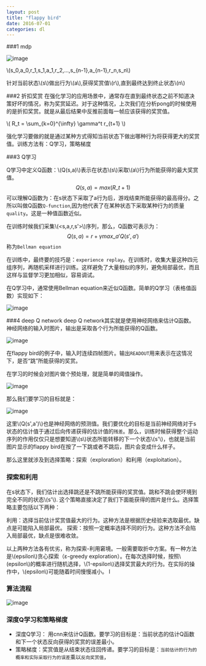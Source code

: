 ```yaml
---
layout: post
title: "flappy bird"
date: 2016-07-01
categories: dl
---
```

###1 mdp

![image](http://vsooda.github.io/assets/flappy_bird/mdp.png)

\\(s\_0,a\_0,r\_1,s\_1,a\_1,r\_2,...,s\_{n-1},a\_{n-1},r\_n,s\_n\\)

针对当前状态\\(s\\)做出行为\\(a\\),获得奖赏值\\(r\\),直到最终达到终止状态\\(n\\)

###2 折扣奖赏
在强化学习的应用场景中，通常存在直到最终状态之前不知道决策好坏的情况，称为奖赏延迟。对于这种情况，上次我们在分析pong的时候使用的是折扣奖赏。就是从最后结果中反推前面每一帧应该获得的奖赏值。

\\( R\_t = \sum\_{k=0}^{\infty} \gamma^t r\_{t+1} \\)

强化学习要做的就是通过某种方式得知当前状态下做出哪种行为将获得更大的奖赏值。训练方法有：Q学习，策略梯度

###3 Q学习

Q学习中定义Q函数：\\(Q(s,a)\\)表示在状态\\(s\\)采取\\(a\\)行为所能获得的最大奖赏值。
$$Q(s,a)=max(R\_{t+1})$$
可以理解Q函数为：在s状态下采取了a行为后，游戏结束所能获得的最高得分。之所以叫做Q函数`Q-function`,因为他代表了在某种状态下采取某种行为的质量`quality`。这是一种值函数近似。

在训练时候我们采集\\(<s,a,r,s'>\\)序列，那么，Q函数可表示为：
$$Q(s,a)=r+{\gamma}max\_{a'}Q(s',a')$$
称为`Bellman equation`

在训练中，最终要的技巧是：`experience replay`。在训练时，收集大量这种四元组序列，再随机采样进行训练。这样避免了大量相似的序列，避免局部最优，而且这样与监督学习更加相似，容易调试。

在Q学习中，通常使用Bellman equation来近似Q函数。简单的Q学习（表格值函数）实现如下：

![image](http://vsooda.github.io/assets/flappy_bird/algo1.png)

###4 deep Q network
deep Q network其实就是使用神经网络来估计Q函数。神经网络的输入时图片，输出是采取各个行为所能获得的Q函数。

![image](http://vsooda.github.io/assets/flappy_bird/network.png)

在flappy bird的例子中，输入时连续四帧图片。输出`READOUT`用来表示在这情况下，是否“跳”所能获得的奖赏。

在学习的时候会对图片做个预处理，就是简单的阈值操作。

![image](http://vsooda.github.io/assets/flappy_bird/preprocess.png)



那么我们要学习的目标就是：

![image](http://vsooda.github.io/assets/flappy_bird/formula.png)

这里\\(Q(s',a')\\)也是神经网络的预测值。我们要优化的目标是当前神经网络对于s状态的估计值于通过后向传递获得的估计值的`残差`。那么，训练时候获得整个运动序列的作用仅仅只是想要知道\\(s\\)状态所能转移的下一个状态\\(s'\\)，也就是当前图片显示的flappy bird在按了一下跳或者不跳后，图片会变成什么样子。

那么这里就涉及到选择策略：探索（exploration）和利用（exploitation）。

### 探索和利用
在s状态下，我们估计出选择跳还是不跳所能获得的奖赏值。跳和不跳会使环境到完全不同的状态\\(s'\\). 这个策略直接决定了我们下面能获得的图片是什么。选择策略主要包括以下两种：

利用：选择当前估计奖赏值最大的行为。这种方法是根据历史经验来选取最优。缺点是可能陷入局部最优。
探索：按照一定概率选择不同的行为。这种方法不会陷入局部最优，缺点是很难收敛。

以上两种方法各有优劣，称为探索-利用窘境。一般需要取折中方案。有一种方法是\\(epsilon\\)贪心探索（ε-greedy exploration）。在每次选择时候，按照\\(epsilon\\)的概率进行随机选择，\\(1-epsilon\\)选择奖赏最大的行为。在实际的操作中，\\(epsilon\\)可能随着时间慢慢减小。
I

### 算法流程

![image](http://vsooda.github.io/assets/flappy_bird/algo2.png)

### 深度Q学习和策略梯度
* 深度Q学习： 用cnn来估计Q函数。要学习的目标是：当前状态的估计Q函数和下一个状态反向获得的奖赏的误差最小。
* 策略梯度：奖赏值是从结束状态往回传递。要学习的目标是：`当前估计的行为的概率和实际采取行为的误差`乘以`反向奖赏值`，













<script type="text/javascript" src="http://cdn.mathjax.org/mathjax/latest/MathJax.js?config=default"></script>